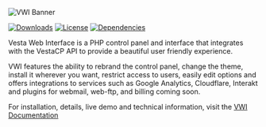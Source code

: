 ![VWI Banner](https://raw.githubusercontent.com/cdgco/VestaWebInterface/master/VWI%20Banner.png)

[![Downloads](https://img.shields.io/github/downloads/cdgco/VestaWebInterface/total)](https://github.com/cdgco/VestaWebInterface/releases)
[![License](https://img.shields.io/github/license/cdgco/VestaWebInterface)](https://choosealicense.com/licenses/lgpl-3.0/)
[![Dependencies](https://img.shields.io/librariesio/github/cdgco/VestaWebInterface)](https://libraries.io/github/cdgco/VestaWebInterface)

Vesta Web Interface is a PHP control panel and interface that integrates with the VestaCP API to provide a beautiful user friendly experience. 

VWI features the ability to rebrand the control panel, change the theme, install it wherever you want, restrict access to users, easily edit options and offers integrations to services such as Google Analytics, Cloudflare, Interakt and plugins for webmail, web-ftp, and billing coming soon.

For installation, details, live demo and technical information, visit the [VWI Documentation](http://vwi.cdgtech.one)
